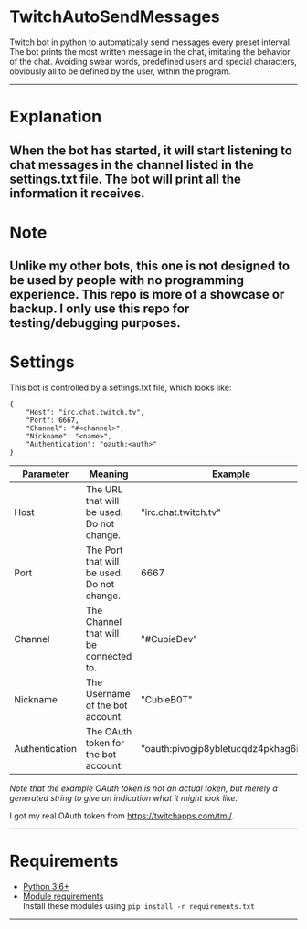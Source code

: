 # TwitchAutoSendMessages
Twitch bot in python to automatically send messages every preset interval. The bot prints the most written message in the chat, imitating the behavior of the chat. Avoiding swear words, predefined users and special characters, obviously all to be defined by the user, within the program.

---
# Explanation

When the bot has started, it will start listening to chat messages in the channel listed in the settings.txt file. The bot will print all the information it receives.
---

# Note
Unlike my other bots, this one is not designed to be used by people with no programming experience. This repo is more of a showcase or backup. I only use this repo for testing/debugging purposes.
---

# Settings
This bot is controlled by a settings.txt file, which looks like:
```
{
    "Host": "irc.chat.twitch.tv",
    "Port": 6667,
    "Channel": "#<channel>",
    "Nickname": "<name>",
    "Authentication": "oauth:<auth>"
}
```

| **Parameter**        | **Meaning** | **Example** |
| -------------------- | ----------- | ----------- |
| Host                 | The URL that will be used. Do not change.                         | "irc.chat.twitch.tv" |
| Port                 | The Port that will be used. Do not change.                        | 6667 |
| Channel              | The Channel that will be connected to.                            | "#CubieDev" |
| Nickname             | The Username of the bot account.                                  | "CubieB0T" |
| Authentication       | The OAuth token for the bot account.                              | "oauth:pivogip8ybletucqdz4pkhag6itbax" |

*Note that the example OAuth token is not an actual token, but merely a generated string to give an indication what it might look like.*

I got my real OAuth token from https://twitchapps.com/tmi/.

---

# Requirements
* [Python 3.6+](https://www.python.org/downloads/)
* [Module requirements](requirements.txt)<br>
Install these modules using `pip install -r requirements.txt`

---


